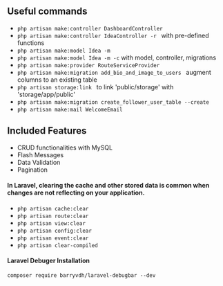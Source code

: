 ## Useful commands
-  `php artisan make:controller DashboardController`
-  `php artisan make:controller IdeaController -r ` with pre-defined functions
-  `php artisan make:model Idea -m`
-  `php artisan make:model Idea -m -c` with model, controller, migrations
-  `php artisan make:provider RouteServiceProvider `
-  `php artisan make:migration add_bio_and_image_to_users ` augment columns to an existing table
-  `php artisan storage:link ` to link 'public/storage' with 'storage/app/public'
-  `php artisan make:migration create_follower_user_table --create `
-  `php artisan make:mail WelcomeEmail `


## Included Features
- CRUD functionalities with MySQL
- Flash Messages
- Data Validation
- Pagination

#### In Laravel, clearing the cache and other stored data is common when changes are not reflecting on your application. 
- ``` php artisan cache:clear ```
- ``` php artisan route:clear ```
- ``` php artisan view:clear ```
- ``` php artisan config:clear ```
- ``` php artisan event:clear ```
- ``` php artisan clear-compiled ```


#### Laravel Debuger Installation
`composer require barryvdh/laravel-debugbar --dev`

